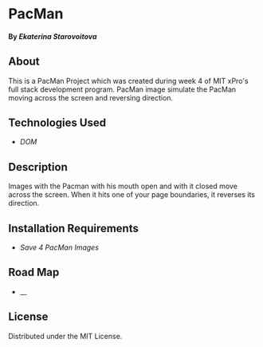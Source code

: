 # PacMan
#### By _Ekaterina Starovoitova_

## About
This is a PacMan Project which was created during week 4 of MIT xPro's full stack development program. PacMan image simulate the PacMan moving across the screen and reversing direction. 

## Technologies Used

* _DOM_

## Description

Images with the Pacman with his mouth open and with it closed move across the screen. When it hits one of your page boundaries, it reverses its direction.

## Installation Requirements

* _Save 4 PacMan Images_

## Road Map

* __

## License

Distributed under the MIT License. 
